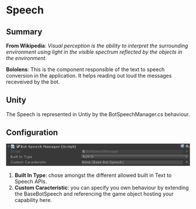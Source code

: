 Speech
======

## Summary
**From Wikipedia**: *Visual perception is the ability to interpret the surrounding environment using light in the visible spectrum reflected by the objects in the environment.*

**Bololens**: This is the component responsible of the text to speech conversion in the application. It helps reading out loud the messages receveived by the bot.

## Unity
The Speech is represented in Untiy by the BotSpeechManager.cs behaviour.

## Configuration
![Configuration](Pictures/Speech.png)

1. **Built In Type**: chose amongst the different allowed built in Text to Speech APIs.
2. **Custom Caracteristic**: you can specify you own behaviour by extending the BaseBotSpeech and referencing the game object hosting your capability here.